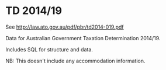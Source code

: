 TD 2014/19
==========

See http://law.ato.gov.au/pdf/pbr/td2014-019.pdf

Data for Australian Government Taxation Determination 2014/19.

Includes SQL for structure and data.

NB: This doesn't include any accommodation information.
